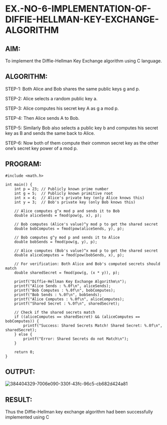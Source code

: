 # EX.-NO-6-IMPLEMENTATION-OF-DIFFIE-HELLMAN-KEY-EXCHANGE-ALGORITHM

## AIM:
To implement the Diffie-Hellman Key Exchange algorithm using C language.

## ALGORITHM:
  
  STEP-1: Both Alice and Bob shares the same public keys g and p.
  
  STEP-2: Alice selects a random public key a.
  
  STEP-3: Alice computes his secret key A as g a mod p.
  
  STEP-4: Then Alice sends A to Bob.
  
  STEP-5: Similarly Bob also selects a public key b and computes his secret key as B and sends the same back to Alice.
  
  STEP-6: Now both of them compute their common secret key as the other one’s secret key power of a mod p.
  
## PROGRAM:
```
#include <math.h>

int main() {
    int p = 23; // Publicly known prime number
    int g = 5;  // Publicly known primitive root
    int x = 4;  // Alice's private key (only Alice knows this)
    int y = 3;  // Bob's private key (only Bob knows this)

    // Alice computes g^x mod p and sends it to Bob
    double aliceSends = fmod(pow(g, x), p);
    
    // Bob computes (Alice's value)^y mod p to get the shared secret
    double bobComputes = fmod(pow(aliceSends, y), p);

    // Bob computes g^y mod p and sends it to Alice
    double bobSends = fmod(pow(g, y), p);

    // Alice computes (Bob's value)^x mod p to get the shared secret
    double aliceComputes = fmod(pow(bobSends, x), p);

    // For verification: Both Alice and Bob's computed secrets should match
    double sharedSecret = fmod(pow(g, (x * y)), p);

    printf("Diffie-Hellman Key Exchange Algorithm\n");
    printf("Alice Sends : %.0f\n", aliceSends);
    printf("Bob Computes : %.0f\n", bobComputes);
    printf("Bob Sends : %.0f\n", bobSends);
    printf("Alice Computes : %.0f\n", aliceComputes);
    printf("Shared Secret : %.0f\n", sharedSecret);

    // Check if the shared secrets match
    if ((aliceComputes == sharedSecret) && (aliceComputes == bobComputes)) {
        printf("Success: Shared Secrets Match! Shared Secret: %.0f\n", sharedSecret);
    } else {
        printf("Error: Shared Secrets do not Match\n");
    }

    return 0;
}
```
## OUTPUT:
![384404329-7006e090-330f-43fc-96c5-cb682d424a81](https://github.com/user-attachments/assets/86fd2a9d-f8b4-4fb6-8765-388551790f0e)
## RESULT:
  Thus the Diffie-Hellman key exchange algorithm had been successfully implemented using C
